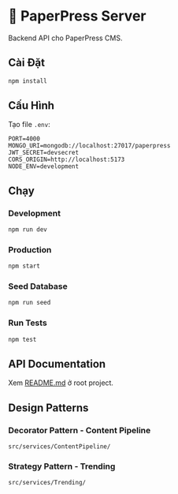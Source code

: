 # 📝 PaperPress Server

Backend API cho PaperPress CMS.

## Cài Đặt

```bash
npm install
```

## Cấu Hình

Tạo file `.env`:

```env
PORT=4000
MONGO_URI=mongodb://localhost:27017/paperpress
JWT_SECRET=devsecret
CORS_ORIGIN=http://localhost:5173
NODE_ENV=development
```

## Chạy

### Development

```bash
npm run dev
```

### Production

```bash
npm start
```

### Seed Database

```bash
npm run seed
```

### Run Tests

```bash
npm test
```

## API Documentation

Xem [README.md](../README.md) ở root project.

## Design Patterns

### Decorator Pattern - Content Pipeline

`src/services/ContentPipeline/`

### Strategy Pattern - Trending

`src/services/Trending/`
